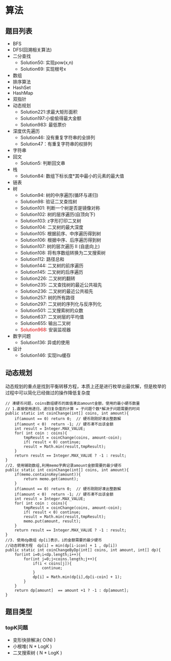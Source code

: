 # 算法
## 题目列表
+ BFS
+ DFS(回溯相关算法)
+ 二分查找
    - Solution50: 实现pow(x,n)
    - Solution69: 实现根号x
+ 数组
+ 排序算法
+ HashSet
+ HashMap
+ 双指针
+ 动态规划
    - Solution221:求最大矩形面积
    - Solution197:小偷偷得最大金额
    - Solution983: 最低票价
+ 深度优先遍历
    - Solution46: 没有重复字符串的全排列
    - Solution47：有重复字符串的权排列
+ 字符串
+ 回文
    - Solution5: 判断回文串
+ 栈
    - Solution84: 数组下标长度*其中最小的元素的最大值
+ 链表
+ 树
    - Solution94: 树的中序遍历(循环与递归)
    - Solution98: 验证二叉查找树
    - Solution101: 判断一个树是否是镜像对称
    - Solution102: 树的层序遍历(自顶向下)
    - Solution103: z字形打印二叉树
    - Solution104: 二叉树的最大深度
    - Solution105: 根据前序、中序遍历得到树
    - Solution106: 根据中序、后序遍历得到树
    - Solution107: 树的层次遍历 II  (自底向上)
    - Solution108: 将有序数组转换为二叉搜索树
    - Solution112: 路径总和
    - Solution144: 二叉树的前序遍历
    - Solution145: 二叉树的后序遍历
    - Solution226: 二叉树的翻转
    - Solution235: 二叉查找树的最近公共祖先
    - Solution236: 二叉树的最近公共祖先
    - Solution257: 树的所有路径
    - Solution297: 二叉树的序列化与反序列化  
    - Solution501: 二叉搜索树的众数
    - Solution637: 二叉树层的平均值  
    - Solution655: 输出二叉树
    - <font color="#dd0000">Solution968</font>: 安装监视器
+ 数字问题
    - Solution136: 异或的使用
+ 设计
    - Solution146: 实现lru缓存

## 动态规划
动态规划的重点是找到平衡转移方程，本质上还是进行枚举出最优解，但是枚举的过程中可以简化已经做过的操作降低复杂度
```
// 凑硬币问题，coins数组硬币的面值凑出amount金额，使用的最小硬币数量
// 1.直接使用递归，递归复杂度的计算 = 子问题个数*解决子问题需要的时间
public static int coinChange(int[] coins, int amount){
    if(amount == 0) return 0;  // 硬币刚刚好凑出整数解
    if(amount < 0)  return -1; // 硬币凑不出该金额
    int result = Integer.MAX_VALUE;
    for( int coin : coins){
        tmpResult = coinChange(coins, amount-coin);
        if( result < 0) continue;
        result = Math.min(result,tmpResult);
    }
    return result == Integer.MAX_VALUE ? -1 : result;
}
//2. 使用辅助数组,利用memo字典记录amount金额需要的最少硬币
public static int coinChange(int[] coins, int amount){
    if(memo.containsKey(amount)){
        return memo.get(amount);
    }   
    if(amount == 0) return 0;  // 硬币刚刚好凑出整数解
    if(amount < 0)  return -1; // 硬币凑不出该金额
    int result = Integer.MAX_VALUE;
    for( int coin : coins){
        tmpResult = coinChange(coins, amount-coin);
        if( result < 0) continue;
        result = Math.min(result,tmpResult);
        memo.put(amount, result);
    }
    return result == Integer.MAX_VALUE ? -1 : result;
}
//3. 使用dp数组 dp[i]表示，i的金额需要的最少硬币
//动态转移方程  dp[i] = min(dp[i-icon] + 1 , dp[i])
public static int coinChangeByDp(int[] coins, int amount, int[] dp){
    for(int i=0;i<dp.length;i++){
        for(int j=0;j<coins.length;j++){
            if(i < coins[j]){
                continue;
            }
            dp[i] = Math.min(dp[i],dp[i-coin] + 1);
        }   
    }
    return dp[amount]  == amount +1 ? -1 : dp[amount];
}
```
## 题目类型
### topK问题
+ 变形快排解决( O(N) )
+ 小根堆( N * LogK )
+ 二叉搜索树 ( N * LogK )